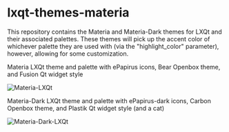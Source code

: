 # lxqt-themes-materia

This repository contains the Materia and Materia-Dark themes for LXQt and their associated palettes. These themes will pick up the accent color of whichever palette they are used with (via the "highlight_color" parameter), however, allowing for some customization.

Materia LXQt theme and palette with ePapirus icons, Bear Openbox theme, and Fusion Qt widget style

![Materia-LXQt](https://user-images.githubusercontent.com/67122280/202954238-581b0ab8-7151-43c7-a014-5f3297ef62ee.jpg)

Materia-Dark LXQt theme and palette with ePapirus-dark icons, Carbon Openbox theme, and Plastik Qt widget style (and a cat)

![Materia-Dark-LXQt](https://user-images.githubusercontent.com/67122280/202954273-c99419d3-9a52-409f-9bca-0ab6cb3d718c.jpg)
